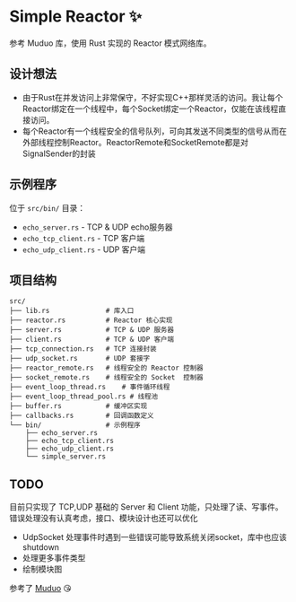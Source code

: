 # Simple Reactor ✨

参考 Muduo 库，使用 Rust 实现的 Reactor 模式网络库。

## 设计想法

 - 由于Rust在并发访问上非常保守，不好实现C++那样灵活的访问。我让每个Reactor绑定在一个线程中，每个Socket绑定一个Reactor，仅能在该线程直接访问。
 - 每个Reactor有一个线程安全的信号队列，可向其发送不同类型的信号从而在外部线程控制Reactor。ReactorRemote和SocketRemote都是对SignalSender的封装

## 示例程序

位于 `src/bin/` 目录：

- `echo_server.rs` - TCP & UDP echo服务器
- `echo_tcp_client.rs` - TCP 客户端
- `echo_udp_client.rs` - UDP 客户端

## 项目结构

```
src/
├── lib.rs              # 库入口
├── reactor.rs          # Reactor 核心实现
├── server.rs           # TCP & UDP 服务器
├── client.rs           # TCP & UDP 客户端
├── tcp_connection.rs   # TCP 连接封装
├── udp_socket.rs       # UDP 套接字
├── reactor_remote.rs   # 线程安全的 Reactor 控制器
├── socket_remote.rs    # 线程安全的 Socket  控制器
├── event_loop_thread.rs    # 事件循环线程
├── event_loop_thread_pool.rs # 线程池
├── buffer.rs           # 缓冲区实现
├── callbacks.rs        # 回调函数定义
└── bin/                # 示例程序
    ├── echo_server.rs
    ├── echo_tcp_client.rs
    ├── echo_udp_client.rs
    └── simple_server.rs
```

## TODO

目前只实现了 TCP,UDP 基础的 Server 和 Client 功能，只处理了读、写事件。
错误处理没有认真考虑，接口、模块设计也还可以优化

 - UdpSocket 处理事件时遇到一些错误可能导致系统关闭socket，库中也应该shutdown
 - 处理更多事件类型
 - 绘制模块图


参考了 [Muduo](https://github.com/chenshuo/muduo) 😘